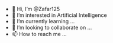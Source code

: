 - 👋 Hi, I’m @Zafar125
- 👀 I’m interested in Artificial Intelligence 
- 🌱 I’m currently learning ...
- 💞️ I’m looking to collaborate on ...
- 📫 How to reach me ...

<!---
Zafar125/Zafar125 is a ✨ special ✨ repository because its `README.md` (this file) appears on your GitHub profile.
You can click the Preview link to take a look at your changes.
--->
